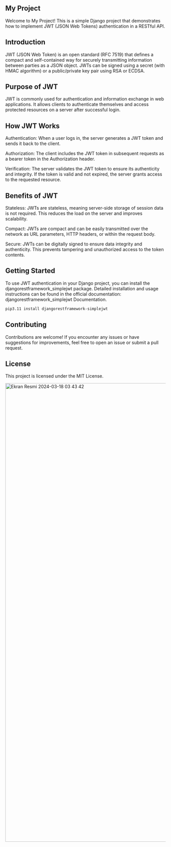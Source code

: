 ## My Project
Welcome to My Project! This is a simple Django project that demonstrates how to implement JWT (JSON Web Tokens) authentication in a RESTful API.

## Introduction
JWT (JSON Web Token) is an open standard (RFC 7519) that defines a compact and self-contained way for securely transmitting information between parties as a JSON object. JWTs can be signed using a secret (with HMAC algorithm) or a public/private key pair using RSA or ECDSA.

## Purpose of JWT
JWT is commonly used for authentication and information exchange in web applications. It allows clients to authenticate themselves and access protected resources on a server after successful login.

## How JWT Works
Authentication: When a user logs in, the server generates a JWT token and sends it back to the client.

Authorization: The client includes the JWT token in subsequent requests as a bearer token in the Authorization header.

Verification: The server validates the JWT token to ensure its authenticity and integrity. If the token is valid and not expired, the server grants access to the requested resource.

## Benefits of JWT
Stateless: JWTs are stateless, meaning server-side storage of session data is not required. This reduces the load on the server and improves scalability.

Compact: JWTs are compact and can be easily transmitted over the network as URL parameters, HTTP headers, or within the request body.

Secure: JWTs can be digitally signed to ensure data integrity and authenticity. This prevents tampering and unauthorized access to the token contents.

## Getting Started

To use JWT authentication in your Django project, you can install the djangorestframework_simplejwt package. Detailed installation and usage instructions can be found in the official documentation: djangorestframework_simplejwt Documentation.
```bash
pip3.11 install djangorestframework-simplejwt
```

## Contributing
Contributions are welcome! If you encounter any issues or have suggestions for improvements, feel free to open an issue or submit a pull request.

## License
This project is licensed under the MIT License.

<img width="1438" alt="Ekran Resmi 2024-03-18 03 43 42" src="https://github.com/ARTUMLU/DJANGO-CREATE-JASONWEBTOKEN/assets/86891887/eaf2fd6a-1db5-4360-aa05-053698a6b69d">

